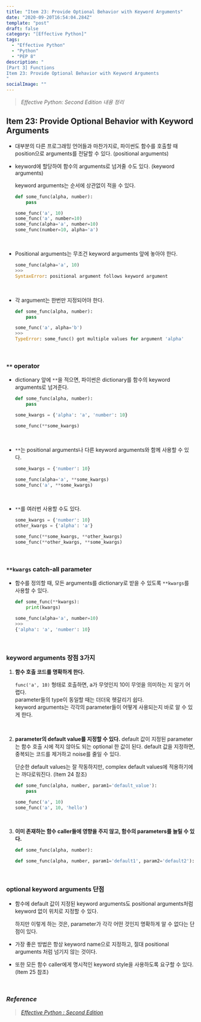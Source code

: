 ```yaml
---
title: "Item 23: Provide Optional Behavior with Keyword Arguments"
date: "2020-09-20T16:54:04.284Z"
template: "post"
draft: false
category: "[Effective Python]"
tags:
  - "Effective Python"
  - "Python"
  - "PEP 8"
description: "
[Part 3] Functions
Item 23: Provide Optional Behavior with Keyword Arguments
"
socialImage: ""
---
```



> _Effective Python: Second Edition 내용 정리_

## Item 23: Provide Optional Behavior with Keyword Arguments

- 대부분의 다른 프로그래밍 언어들과 마찬가지로, 파이썬도 함수를 호출할 때 position으로 arguments를 전달할 수 있다. (positional arguments)
- keyword에 할당하여 함수의 arguments로 넘겨줄 수도 있다. (keyword arguments)

    keyword arguments는 순서에 상관없이 적을 수 있다.

    ```python
    def some_func(alpha, number):
        pass

    some_func('a', 10)
    some_func('a', number=10)
    some_func(alpha='a', number=10)
    some_func(number=10, alpha='a')
    ```

<br>

- Positional arguments는 무조건 keyword arguments 앞에 놓아야 한다.

    ```python
    some_func(alpha='a', 10)
    >>>
    SyntaxError: positional argument follows keyword argument
    ```

<br>

- 각 argument는 한번만 지정되어야 한다.

    ```python
    def some_func(alpha, number):
        pass

    some_func('a', alpha='b')
    >>>
    TypeError: some_func() got multiple values for argument 'alpha'
    ```

<br>

### `**` operator

- dictionary 앞에 `**`을 적으면, 파이썬은 dictionary를 함수의 keyword arguments로 넘겨준다.

    ```python
    def some_func(alpha, number):
        pass

    some_kwargs = {'alpha': 'a', 'number': 10}

    some_func(**some_kwargs)
    ```

<br>

- `**`는 positional arguments나 다른 keyword arguments와 함께 사용할 수 있다.

    ```python
    some_kwargs = {'number': 10}

    some_func(alpha='a', **some_kwargs)
    some_func('a', **some_kwargs)
    ```

<br>

- `**`를 여러번 사용할 수도 있다.

    ```python
    some_kwargs = {'number': 10}
    other_kwargs = {'alpha': 'a'}

    some_func(**some_kwargs, **other_kwargs)
    some_func(**other_kwargs, **some_kwargs)
    ```

<br>

### `**kwargs` catch-all parameter

- 함수를 정의할 때, 모든 arguments를 dictionary로 받을 수 있도록 `**kwargs`를 사용할 수 있다.

    ```python
    def some_func(**kwargs):
        print(kwargs)

    some_func(alpha='a', number=10)
    >>>
    {'alpha': 'a', 'number': 10}
    ```

<br>

### keyword arguments 장점 3가지

1. **함수 호출 코드를 명확하게 한다.**

    `func('a', 10)` 형태로 호출하면, a가 무엇인지 10이 무엇을 의미하는 지 알기 어렵다.  
    parameter들의 type이 동일할 때는 더더욱 헷갈리기 쉽다.  
    keyword arguments는 각각의 parameter들이 어떻게 사용되는지 바로 알 수 있게 한다.

<br>

2. **parameter의 default value를 지정할 수 있다.**
default 값이 지정된 parameter는 함수 호출 시에 적지 않아도 되는 optional 한 값이 된다.
default 값을 지정하면, 중복되는 코드를 제거하고 noise를 줄일 수 있다.

    단순한 default values는 잘 작동하지만, complex default values에 적용하기에는 까다로워진다. (Item 24 참조)

    ```python
    def some_func(alpha, number, param1='default_value'):
        pass

    some_func('a', 10)
    some_func('a', 10, 'hello')
    ```

<br>

3. **이미 존재하는 함수 caller들에 영향을 주지 않고, 함수의 parameters를 늘릴 수 있다.**

    ```python
    def some_func(alpha, number):

    def some_func(alpha, number, param1='default1', param2='default2'):
    ```

<br>

### optional keyword arguments 단점

- 함수에 default 값이 지정된 keyword arguments도 positional arguments처럼 keyword 없이 위치로 지정할 수 있다.

    하지만 이렇게 하는 것은, parameter가 각각 어떤 것인지 명확하게 알 수 없다는 단점이 있다.

- 가장 좋은 방법은 항상 keyword name으로 지정하고, 절대 positional arguments 처럼 넘기지 않는 것이다.
- 또한 모든 함수 caller에게 명시적인 keyword style을 사용하도록 요구할 수 있다. (Item 25 참조)

<br>

### _Reference_
> [_Effective Python : Second Edition_](https://effectivepython.com/)  